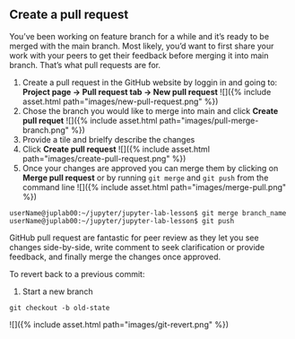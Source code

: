 ---
---

## Create a pull request

You’ve been working on feature branch for a while and it’s ready to be merged with the main branch. Most likely, you’d want to first share your work with your peers to get their feedback before merging it into main branch. That’s what pull requests are for.

1. Create a pull request in the GitHub website by loggin in and going to: **Project page -> Pull request tab -> New pull request**
![]({% include asset.html path="images/new-pull-request.png" %})
2. Chose the branch you would like to merge into main and click **Create pull requet**
![]({% include asset.html path="images/pull-merge-branch.png" %})
3. Provide a tile and brielfy describe the changes
4. Click **Create pull request**
![]({% include asset.html path="images/create-pull-request.png" %})
5. Once your changes are approved you can merge them by clicking on **Merge pull request** or by running `git merge` and `git push` from the command line
![]({% include asset.html path="images/merge-pull.png" %})
```
userName@juplab00:~/jupyter/jupyter-lab-lesson$ git merge branch_name
userName@juplab00:~/jupyter/jupyter-lab-lesson$ git push
```

GitHub pull request are fantastic for peer review as they let you see changes side-by-side, write comment to seek clarification or provide feedback, and finally merge the changes once approved.

To revert back to a previous commit:
1. Start a new branch 
```
git checkout -b old-state
```
![]({% include asset.html path="images/git-revert.png" %})

